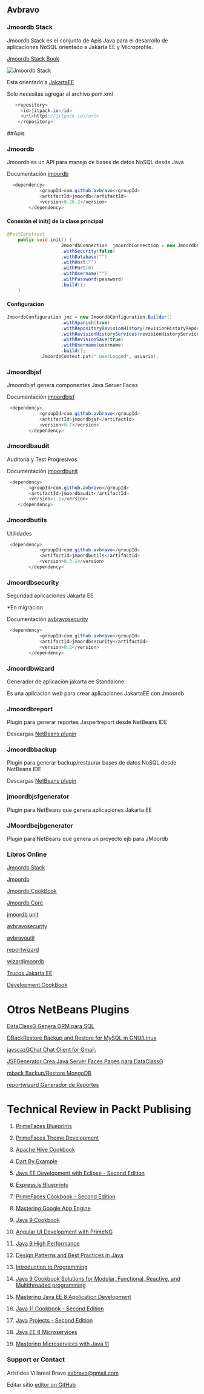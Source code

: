 ## Avbravo



### Jmoordb Stack

Jmoordb Stack es el conjunto de Apis Java para el desarrollo de aplicaciones NoSQL orientado a Jakarta EE y Microprofile.


[Jmoordb Stack Book ](https://avbravo.gitbooks.io/stack-jmoordb/content/)

![Jmoordb Stack](https://i.postimg.cc/ydX0ZW22/jmoordb-stack-1.png)


Esta orientado a 
[JakartaEE ](https://jakarta.ee/)


Solo necesitas agregar al archivo pom.xml

```java
   <repository>
     <id>jitpack.io</id>
     <url>https://jitpack.io</url>
    </repository>
```

##Apis

### Jmoordb 

Jmoordb es un API para manejo de bases de datos NoSQL desde Java

Documentaciòn [jmoordb](https://avbravo.gitbooks.io/jmoordb/content/) 

```java
  <dependency>
            <groupId>com.github.avbravo</groupId>
            <artifactId>jmoordb</artifactId>
            <version>0.26.2</version>
        </dependency>
```

#### Conexiòn el init() de la clase principal

```java
@PostConstruct
    public void init() {
                    JmoordbConnection  jmoordbConnection = new JmoordbConnection.Builder()
                    .withSecurity(false)                  
                    .withDatabase("")
                    .withHost("")
                    .withPort(0)
                    .withUsername("")
                    .withPassword(password)
                    .build();
    }
```


#### Configuracion
```java
JmoordbConfiguration jmc = new JmoordbConfiguration.Builder()
                    .withSpanish(true)                  
                    .withRepositoryRevisionHistory(revisionHistoryRepository)
                    .withRevisionHistoryServices(revisionHistoryServices)
                    .withRevisionSave(true)
                    .withUsername(username)
                    .build();
		     JmoordbContext.put("_userLogged", usuario);
```


### Jmoordbjsf

Jmoordbjsf genera componentes Java Server Faces

Documentaciòn [jmoordbjsf](https://avbravo.gitbooks.io/jmoordbjsf//content/) 

```java
 <dependency>
            <groupId>com.github.avbravo</groupId>
            <artifactId>jmoordbjsf</artifactId>
            <version>0.7</version>
        </dependency>
```


### Jmoordbaudit

Auditoria y Test Progresivos

Documentaciòn [jmoordbunit](https://avbravo.gitbooks.io/jmoordbunit/content/) 

```java
 <dependency>
	    <groupId>com.github.avbravo</groupId>
	    <artifactId>jmoordbaudit</artifactId>
	    <version>1.1</version>
	</dependency>
```



### Jmoordbutils

Utilidades

```java
 <dependency>
            <groupId>com.github.avbravo</groupId>
            <artifactId>jmoordbutils</artifactId>
            <version>0.3.1</version>
        </dependency>
```




### Jmoordbsecurity

Seguridad aplicaciones Jakarta EE

*En migracion

Documentaciòn [avbravosecurity](https://avbravo.gitbooks.io/avrbavosecurity/content/) 

```java
 <dependency>
            <groupId>com.github.avbravo</groupId>
            <artifactId>jmoordbsecurity</artifactId>
            <version>0.2</version>
        </dependency>
```



### Jmoordbwizard
Generador de aplicación jakarta ee Standalone.

Es una aplicacion web para crear aplicaciones JakartaEE con Jmoordb



### Jmoordbreport
Plugin para generar reportes Jaspertreport desde NetBeans IDE


Descargas [NetBeans plugin](http://plugins.netbeans.org/plugin/75519/?show=true) 


### Jmoordbbackup
Plugin para generar backup/restaurar bases de datos NoSQL desde NetBeans IDE

Descargas [NetBeans plugin](http://plugins.netbeans.org/plugin/75520/?show=true) 


### jmoordbjsfgenerator
Plugin para NetBeans que genera aplicaciones Jakarta EE

### JMoordbejbgenerator
Plugin para NetBeans que genera un proyecto ejb para JMoordb


### Libros Online

[Jmoordb Stack](https://avbravo.gitbooks.io/stack-jmoordb/content/)  

[Jmoordb](https://avbravo.gitbooks.io/jmoordb/content/)  

[Jmoordb CookBook](https://avbravo.gitbooks.io/jmoordb-cookbook/content/) 

[Jmoordb Core](https://avbravo.gitbooks.io/jmoordb-code/content/) 

[jmoordb unit](https://avbravo.gitbooks.io/jmoordbunit/content/)  

[avbravosecurity](https://avbravo.gitbooks.io/avrbavosecurity/content/)   

[avbravoutil](https://avbravo.gitbooks.io/avbravoiutil/content/)    

[reportwizard](https://avbravo.gitbooks.io/reportwizard/content/) 
  
[wizardjmoordb](https://avbravo.gitbooks.io/wizardjmoordb/content/) 

[Trucos Jakarta EE](https://avbravo.gitbooks.io/trucosjakartaee/content/) 

[Development CookBook](https://avbravo.gitbooks.io/developmentcookbook/content/) 






# Otros NetBeans Plugins


[DataClassG Genera ORM para SQL ](http://plugins.netbeans.org/plugin/39424/?show=true)  

[DBackRestore  Backup and Restore for MySQL in GNU/Linux](http://plugins.netbeans.org/plugin/42928/?show=true) 

[javscazGChat Chat Client for Gmail.](http://plugins.netbeans.org/plugin/39307/?show=true) 

[JSFGenerator Crea Java Server Faces Pages para DataClassG](http://plugins.netbeans.org/plugin/39439/?show=true) 

[mback Backup/Restore MongoDB](http://plugins.netbeans.org/plugin/74890/?show=true)        

[reportwizard Generador de Reportes](http://plugins.netbeans.org/plugin/74252/?show=true) 






# Technical Review in Packt Publising

1. [PrimeFaces Blueprints ](https://www.packtpub.com/application-development/primefaces-blueprints) 

2. [PrimeFaces Theme Development ](https://www.packtpub.com/web-development/primefaces-theme-development) 

3. [Apache Hive Cookbook ](https://www.packtpub.com/big-data-and-business-intelligence/apache-hive-cookbook) 

4. [Dart By Example ](https://www.packtpub.com/web-development/dart-example) 

5. [Java EE Development with Eclipse - Second Edition](https://www.packtpub.com/application-development/java-ee-development-eclipse-second-edition) 

6. [Express.js Blueprints](https://www.packtpub.com/web-development/expressjs-blueprints) 

7. [PrimeFaces Cookbook - Second Edition](https://www.packtpub.com/application-development/primefaces-cookbook-second-edition) 

8. [Mastering Google App Engine](https://www.packtpub.com/virtualization-and-cloud/mastering-google-app-engine) 


9. [Java 9 Cookbook]() 

10. [Angular UI Development with PrimeNG](https://www.packtpub.com/web-development/angular-ui-development-primeng) 

11. [Java 9 High Performance](https://www.packtpub.com/application-development/java-9-high-performance) 

12. [Design Patterns and Best Practices in Java](https://www.packtpub.com/application-development/design-patterns-and-best-practices-java) 

13. [Introduction to Programming](https://www.packtpub.com/application-development/introduction-programming) 

14. [Java 9 Cookbook Solutions for Modular, Functional, Reactive, and Multithreaded programming](https://www.amazon.com/Java-Cookbook-Functional-Multithreaded-programming/dp/1786461404) 

15. [Mastering Java EE 8 Application Development](https://www.packtpub.com/application-development/mastering-java-ee-8-application-development) 

16. [Java 11 Cookbook - Second Edition](https://www.packtpub.com/application-development/java-11-cookbook-second-edition) 

17. [Java Projects - Second Edition](https://www.packtpub.com/application-development/java-projects-second-edition) 
  
18. [Java EE 8 Microservices](https://www.packtpub.com/application-development/java-ee-8-microservices) 

19. [Mastering Microservices with Java 11](https://www.packtpub.com/application-development/mastering-microservices-java-third-edition)




### Support or Contact

Aristides Villareal Bravo [avbravo@gmail.com](avbravo@gmail.com) 

Editar sitio [editor on GitHub](https://github.com/avbravo/avbravo.github.io/edit/master/README.md) 

